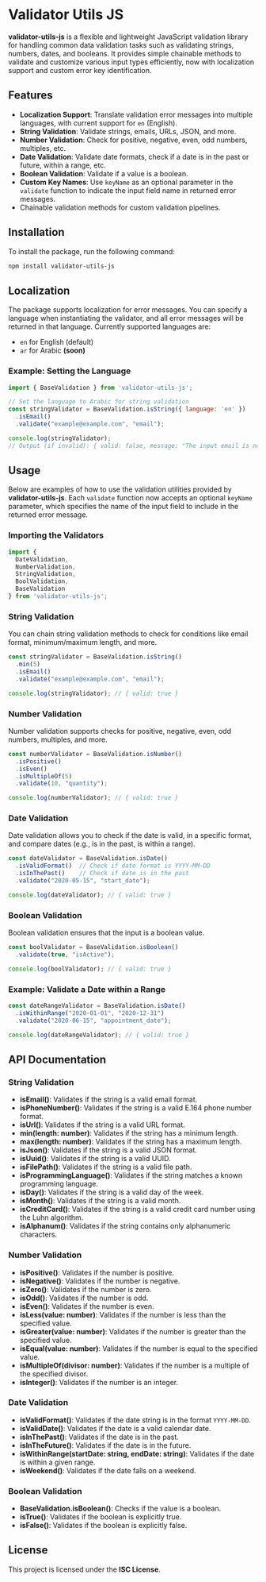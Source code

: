 # Validator Utils JS

**validator-utils-js** is a flexible and lightweight JavaScript validation library for handling common data validation tasks such as validating strings, numbers, dates, and booleans. It provides simple chainable methods to validate and customize various input types efficiently, now with localization support and custom error key identification.

## Features

- **Localization Support**: Translate validation error messages into multiple languages, with current support for `en` (English).
- **String Validation**: Validate strings, emails, URLs, JSON, and more.
- **Number Validation**: Check for positive, negative, even, odd numbers, multiples, etc.
- **Date Validation**: Validate date formats, check if a date is in the past or future, within a range, etc.
- **Boolean Validation**: Validate if a value is a boolean.
- **Custom Key Names**: Use `keyName` as an optional parameter in the `validate` function to indicate the input field name in returned error messages.
- Chainable validation methods for custom validation pipelines.

## Installation

To install the package, run the following command:

```bash
npm install validator-utils-js
```

## Localization

The package supports localization for error messages. You can specify a language when instantiating the validator, and all error messages will be returned in that language. Currently supported languages are:

- `en` for English (default)
- `ar` for Arabic **(soon)**

### Example: Setting the Language

```javascript
import { BaseValidation } from 'validator-utils-js';

// Set the language to Arabic for string validation
const stringValidator = BaseValidation.isString({ language: 'en' })
  .isEmail()
  .validate("example@example.com", "email");

console.log(stringValidator); 
// Output (if invalid): { valid: false, message: "The input email is not a valid email address" }
```

## Usage

Below are examples of how to use the validation utilities provided by **validator-utils-js**. Each `validate` function now accepts an optional `keyName` parameter, which specifies the name of the input field to include in the returned error message.

### Importing the Validators

```javascript
import {
  DateValidation,
  NumberValidation,
  StringValidation,
  BoolValidation,
  BaseValidation
} from 'validator-utils-js';
```

### String Validation

You can chain string validation methods to check for conditions like email format, minimum/maximum length, and more.

```javascript
const stringValidator = BaseValidation.isString()
  .min(5)
  .isEmail()
  .validate("example@example.com", "email");

console.log(stringValidator); // { valid: true }
```

### Number Validation

Number validation supports checks for positive, negative, even, odd numbers, multiples, and more.

```javascript
const numberValidator = BaseValidation.isNumber()
  .isPositive()
  .isEven()
  .isMultipleOf(5)
  .validate(10, "quantity");

console.log(numberValidator); // { valid: true }
```

### Date Validation

Date validation allows you to check if the date is valid, in a specific format, and compare dates (e.g., is in the past, is within a range).

```javascript
const dateValidator = BaseValidation.isDate()
  .isValidFormat()  // Check if date format is YYYY-MM-DD
  .isInThePast()    // Check if date is in the past
  .validate("2020-05-15", "start_date");

console.log(dateValidator); // { valid: true }
```

### Boolean Validation

Boolean validation ensures that the input is a boolean value.

```javascript
const boolValidator = BaseValidation.isBoolean()
  .validate(true, "isActive");

console.log(boolValidator); // { valid: true }
```

### Example: Validate a Date within a Range

```javascript
const dateRangeValidator = BaseValidation.isDate()
  .isWithinRange("2020-01-01", "2020-12-31")
  .validate("2020-06-15", "appointment_date");

console.log(dateRangeValidator); // { valid: true }
```

## API Documentation

### String Validation

- **isEmail()**: Validates if the string is a valid email format.
- **isPhoneNumber()**: Validates if the string is a valid E.164 phone number format.
- **isUrl()**: Validates if the string is a valid URL format.
- **min(length: number)**: Validates if the string has a minimum length.
- **max(length: number)**: Validates if the string has a maximum length.
- **isJson()**: Validates if the string is a valid JSON format.
- **isUuid()**: Validates if the string is a valid UUID.
- **isFilePath()**: Validates if the string is a valid file path.
- **isProgrammingLanguage()**: Validates if the string matches a known programming language.
- **isDay()**: Validates if the string is a valid day of the week.
- **isMonth()**: Validates if the string is a valid month.
- **isCreditCard()**: Validates if the string is a valid credit card number using the Luhn algorithm.
- **isAlphanum()**: Validates if the string contains only alphanumeric characters.

### Number Validation

- **isPositive()**: Validates if the number is positive.
- **isNegative()**: Validates if the number is negative.
- **isZero()**: Validates if the number is zero.
- **isOdd()**: Validates if the number is odd.
- **isEven()**: Validates if the number is even.
- **isLess(value: number)**: Validates if the number is less than the specified value.
- **isGreater(value: number)**: Validates if the number is greater than the specified value.
- **isEqual(value: number)**: Validates if the number is equal to the specified value.
- **isMultipleOf(divisor: number)**: Validates if the number is a multiple of the specified divisor.
- **isInteger()**: Validates if the number is an integer.

### Date Validation

- **isValidFormat()**: Validates if the date string is in the format `YYYY-MM-DD`.
- **isValidDate()**: Validates if the date is a valid calendar date.
- **isInThePast()**: Validates if the date is in the past.
- **isInTheFuture()**: Validates if the date is in the future.
- **isWithinRange(startDate: string, endDate: string)**: Validates if the date is within a given range.
- **isWeekend()**: Validates if the date falls on a weekend.

### Boolean Validation

- **BaseValidation.isBoolean()**: Checks if the value is a boolean.
- **isTrue()**: Validates if the boolean is explicitly true.
- **isFalse()**: Validates if the boolean is explicitly false.

## License

This project is licensed under the **ISC License**.
